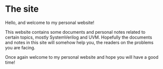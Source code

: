 # The site

Hello, and welcome to my personal website!

This website contains some documents and personal notes related to certain topics, mostly SystemVerilog and UVM. 
Hopefully the documents and notes in this site will somehow help you, the readers on the problems you are facing.

Once again welcome to my personal website and hope you will have a good time!
